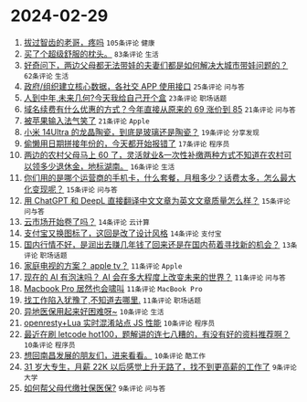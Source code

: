 # 2024-02-29

1. [拔过智齿的老哥，疼吗](https://www.v2ex.com/t/1019371) `105条评论` `健康`
1. [买了个超级舒服的枕头。](https://www.v2ex.com/t/1019328) `83条评论` `生活`
1. [好奇问下，两边父母都无法带娃的夫妻们都是如何解决大城市带娃问题的？](https://www.v2ex.com/t/1019375) `62条评论` `生活`
1. [政府/组织建立核心数据，各社交 APP 使用接口](https://www.v2ex.com/t/1019386) `25条评论` `问与答`
1. [人到中年,未来几何?今天我给自己开个盒](https://www.v2ex.com/t/1019332) `23条评论` `职场话题`
1. [域名续费有什么优惠的方式？今年直接从原来的 69 涨价到 85](https://www.v2ex.com/t/1019341) `21条评论` `问与答`
1. [被苹果输入法气笑了](https://www.v2ex.com/t/1019324) `21条评论` `Apple`
1. [小米 14Ultra 的龙晶陶瓷，到底是玻璃还是陶瓷？](https://www.v2ex.com/t/1019318) `19条评论` `分享发现`
1. [偷懒用日期拼接年份的，今天都开始报错了](https://www.v2ex.com/t/1019346) `17条评论` `程序员`
1. [两边的农村父母马上 60 了，灵活就业&一次性补缴两种方式不知道在农村可以领多少退休金，地标湖南。](https://www.v2ex.com/t/1019391) `16条评论` `生活`
1. [你们用的是哪个运营商的手机卡，什么套餐，月租多少？话费太多，怎么最大化变现呢？](https://www.v2ex.com/t/1019431) `15条评论` `问与答`
1. [用 ChatGPT 和 DeepL 直接翻译中文文章为英文文章质量怎么样？](https://www.v2ex.com/t/1019333) `15条评论` `问与答`
1. [云市场开始卷了吗？](https://www.v2ex.com/t/1019398) `14条评论` `云计算`
1. [支付宝又换图标了，这回是改了设计风格](https://www.v2ex.com/t/1019339) `14条评论` `支付宝`
1. [国内行情不好，是润出去赚几年钱了回来还是在国内苟着寻找新的机会？](https://www.v2ex.com/t/1019396) `13条评论` `职场话题`
1. [家庭电视的方案？ apple tv？](https://www.v2ex.com/t/1019419) `11条评论` `Apple`
1. [现在的 AI 有泡沫吗？ AI 会在多大程度上改变未来的世界？](https://www.v2ex.com/t/1019373) `11条评论` `问与答`
1. [Macbook Pro 居然也会啸叫](https://www.v2ex.com/t/1019366) `11条评论` `MacBook Pro`
1. [找工作陷入犹豫了,不知道去哪里.](https://www.v2ex.com/t/1019350) `11条评论` `职场话题`
1. [异地医保用起来好困难呀~](https://www.v2ex.com/t/1019416) `10条评论` `生活`
1. [openresty+Lua 实时混淆站点 JS 性能](https://www.v2ex.com/t/1019414) `10条评论` `程序员`
1. [最近在刷 letcode hot100，题解讲的连七八糟的，有没有好的资料推荐啊？](https://www.v2ex.com/t/1019399) `10条评论` `程序员`
1. [想回南昌发展的朋友们，进来看看。](https://www.v2ex.com/t/1019393) `10条评论` `酷工作`
1. [31 岁大专生，月薪 22K 以后感觉上升无路了，找不到更高薪的工作了](https://www.v2ex.com/t/1019395) `9条评论` `大学`
1. [如何帮父母代缴社保医保?](https://www.v2ex.com/t/1019353) `9条评论` `问与答`
